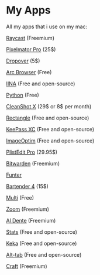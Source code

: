 # My Apps
All my apps that i use on my mac:

[Raycast](https://raycast.com) (Freemium)

[Pixelmator Pro](https://www.pixelmator.com/pro/) (25$)

[Dropover](dropoverapp.com) (5$)

[Arc Browser](arc.net) (Free)

[IINA](iina.io) (Free and open-source)

[Python](https://python.org/) (Free)

[CleanShot X](cleanshot.com) (29$ or 8$ per month)

[Rectangle](rectangleapp.com) (Free and open-source)

[KeePass XC](keepassxc.org) (Free and open-source)

[ImageOptim](https://imageoptim.com/mac) (Free and open-source)

[PlistEdit Pro](https://www.fatcatsoftware.com/plisteditpro/) (29.95$)

[Bitwarden](https://bitwarden.com/) (Freemium)

[Funter](https://nektony.com/funter)

[Bartender 4](macbartender.com) (15$)

[Multi](multiapp.com) (Free)

[Zoom](zoom.us) (Freemium)

[Al Dente](apphousekitchen.com) (Freemium)

[Stats](https://github.com/exelban/stats) (Free and open-source)

[Keka](keka.io) (Free and open-source)

[Alt-tab](https://alt-tab-macos.netlify.app/) (Free and open-source)

[Craft](craft.do) (Freemium)
